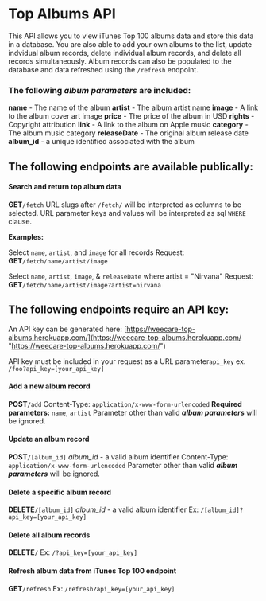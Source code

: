# Top Albums API

This API allows you to view iTunes Top 100 albums data and store this data in a database. You are also able to add your own albums to the list, update indvidual album records, delete individual album records, and delete all records simultaneously. Album records can also be populated to the database and data refreshed using the `/refresh` endpoint. 

### The following ***album parameters*** are included:

**name** - The name of the album
**artist** - The album artist name
**image** - A link to the album cover art image
**price** - The price of the album in USD
**rights** - Copyright attribution 
**link** - A link to the album on Apple music
**category** - The album music category
**releaseDate** - The original album release date
**album_id** - a unique identified associated with the album

## The following endpoints are available publically:

#### Search and return top album data
**GET**`/fetch`
URL slugs after `/fetch/` will be interpreted as columns to be selected. 
URL parameter keys and values will be interpreted as sql `WHERE` clause.

**Examples:**

Select `name`, `artist`, and `image` for all records
Request: **GET**`/fetch/name/artist/image`

Select `name`, `artist`, `image`, & `releaseDate` where artist = "Nirvana" 
Request: **GET**`/fetch/name/artist/image?artist=nirvana`

## The following endpoints require an API key:

An API key can be generated here: [https://weecare-top-albums.herokuapp.com/](https://weecare-top-albums.herokuapp.com/ "https://weecare-top-albums.herokuapp.com/")

API key must be included in your request as a URL parameter`api_key`
ex. `/foo?api_key=[your_api_key]`

#### Add a new album record
**POST**`/add`
Content-Type: `application/x-www-form-urlencoded`
**Required parameters:** `name`, `artist`
Parameter other than valid  ***album parameters*** will be ignored.

#### Update an album record
**POST**`/[album_id]`
*album_id* - a valid album identifier
Content-Type: `application/x-www-form-urlencoded`
Parameter other than valid  ***album parameters*** will be ignored.

#### Delete a specific album record
**DELETE**`/[album_id]`
*album_id* - a valid album identifier
Ex: `/[album_id]?api_key=[your_api_key]`

#### Delete all album records
**DELETE**`/`
Ex: `/?api_key=[your_api_key]`

#### Refresh album data from iTunes Top 100 endpoint
**GET**`/refresh`
Ex: `/refresh?api_key=[your_api_key]`